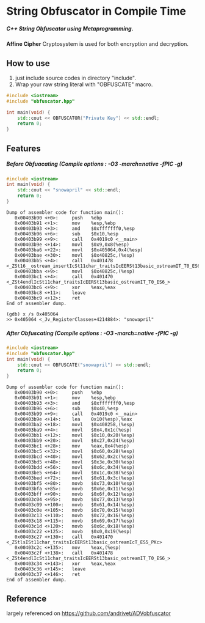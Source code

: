 # String Obfuscator in Compile Time
##### C++ String Obfuscator using Metaprogramming.
**Affine Cipher** Cryptosystem is used for both encryption and decryption.

## How to use

1. just include source codes in directory "include".
2. Wrap your raw string literal with "OBFUSCATE" macro.

``` c++
#include <iostream>
#include "obfuscator.hpp"

int main(void) { 
	std::cout << OBFUSCATOR("Private Key") << std::endl;
	return 0;
}
```

## Features

##### Before Obfuacating (Compile options : -O3 -march=native -fPIC -g)

``` c++
#include <iostream>
int main(void) {
    std::cout << "snowapril" << std::endl;
    return 0;
}
```
``` assembly
Dump of assembler code for function main():
   0x00403b90 <+0>:     push   %ebp
   0x00403b91 <+1>:     mov    %esp,%ebp
   0x00403b93 <+3>:     and    $0xfffffff0,%esp
   0x00403b96 <+6>:     sub    $0x10,%esp
   0x00403b99 <+9>:     call   0x4019c0 <__main>
   0x00403b9e <+14>:    movl   $0x9,0x8(%esp)
   0x00403ba6 <+22>:    movl   $0x405064,0x4(%esp)
   0x00403bae <+30>:    movl   $0x40825c,(%esp)
   0x00403bb5 <+4>:     call   0x401478 <_ZSt16__ostream_insertIcSt11char_traitsIcEERSt13basic_ostreamIT_T0_ES6_PKS3_i>
   0x00403bba <+9>:     movl   $0x40825c,(%esp)
   0x00403bc1 <+4>:     call   0x401470 <_ZSt4endlIcSt11char_traitsIcEERSt13basic_ostreamIT_T0_ES6_>
   0x00403bc6 <+9>:     xor    %eax,%eax
   0x00403bc8 <+11>:    leave
   0x00403bc9 <+12>:    ret
End of assembler dump.

(gdb) x /s 0x405064
>> 0x405064 <_Jv_RegisterClasses+4214884>: "snowapril"
```

##### After Obfuscating (Compile options : -O3 -march=native -fPIC -g)

``` c++
#include <iostream>
#include "obfuscator.hpp"
int main(void) {
    std::cout << OBFUSCATE("snowapril") << std::endl;
    return 0;
}
```
``` assembly
Dump of assembler code for function main():
   0x00403b90 <+0>:     push   %ebp
   0x00403b91 <+1>:     mov    %esp,%ebp
   0x00403b93 <+3>:     and    $0xfffffff0,%esp
   0x00403b96 <+6>:     sub    $0x40,%esp
   0x00403b99 <+9>:     call   0x4019c0 <__main>
   0x00403b9e <+14>:    lea    0x10(%esp),%eax
   0x00403ba2 <+18>:    movl   $0x408258,(%esp)
   0x00403ba9 <+4>:     movl   $0x4,0x1c(%esp)
   0x00403bb1 <+12>:    movl   $0x10,0x20(%esp)
   0x00403bb9 <+20>:    movl   $0x27,0x24(%esp)
   0x00403bc1 <+28>:    mov    %eax,0x4(%esp)
   0x00403bc5 <+32>:    movl   $0x60,0x28(%esp)
   0x00403bcd <+40>:    movl   $0x62,0x2c(%esp)
   0x00403bd5 <+48>:    movl   $0x3e,0x30(%esp)
   0x00403bdd <+56>:    movl   $0x6c,0x34(%esp)
   0x00403be5 <+64>:    movl   $0x1c,0x38(%esp)
   0x00403bed <+72>:    movl   $0x61,0x3c(%esp)
   0x00403bf5 <+80>:    movb   $0x73,0x10(%esp)
   0x00403bfa <+85>:    movb   $0x6e,0x11(%esp)
   0x00403bff <+90>:    movb   $0x6f,0x12(%esp)
   0x00403c04 <+95>:    movb   $0x77,0x13(%esp)
   0x00403c09 <+100>:   movb   $0x61,0x14(%esp)
   0x00403c0e <+105>:   movb   $0x70,0x15(%esp)
   0x00403c13 <+110>:   movb   $0x72,0x16(%esp)
   0x00403c18 <+115>:   movb   $0x69,0x17(%esp)
   0x00403c1d <+120>:   movb   $0x6c,0x18(%esp)
   0x00403c22 <+125>:   movb   $0x0,0x19(%esp)
   0x00403c27 <+130>:   call   0x401470 <_ZStlsISt11char_traitsIcEERSt13basic_ostreamIcT_ES5_PKc>
   0x00403c2c <+135>:   mov    %eax,(%esp)
   0x00403c2f <+138>:   call   0x401478 <_ZSt4endlIcSt11char_traitsIcEERSt13basic_ostreamIT_T0_ES6_>
   0x00403c34 <+143>:   xor    %eax,%eax
   0x00403c36 <+145>:   leave
   0x00403c37 <+146>:   ret
End of assembler dump.
```

## Reference
largely referenced on https://github.com/andrivet/ADVobfuscator
